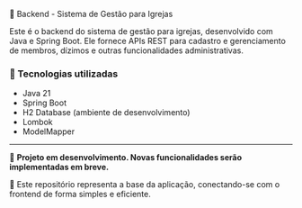  🔧 Backend - Sistema de Gestão para Igrejas

Este é o backend do sistema de gestão para igrejas, desenvolvido com Java e Spring Boot. Ele fornece APIs REST para cadastro e gerenciamento de membros, dízimos e outras funcionalidades administrativas.

### 🚀 Tecnologias utilizadas

- Java 21
- Spring Boot
- H2 Database (ambiente de desenvolvimento)
- Lombok
- ModelMapper

---

🚧 **Projeto em desenvolvimento. Novas funcionalidades serão implementadas em breve.**

📌 Este repositório representa a base da aplicação, conectando-se com o frontend de forma simples e eficiente.
